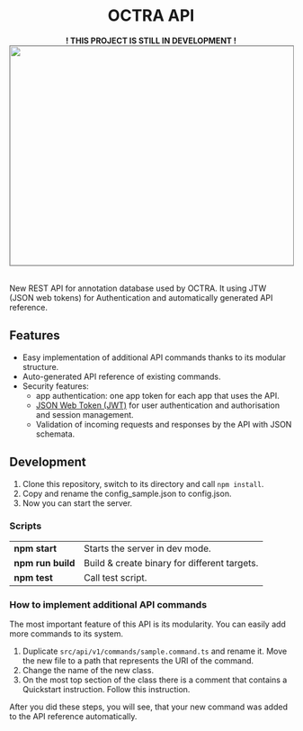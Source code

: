 
<h1 align="center">OCTRA API</h1>

<p align="center">
<b>! THIS PROJECT IS STILL IN DEVELOPMENT !</b><br/>
<img width="600" height="390" style="border:1px solid gray;" src="https://github.com/IPS-LMU/octra-api/raw/main/screenshots/api.png">
 <br/>
    <br/>

New REST API for annotation database used by OCTRA. It  using JTW (JSON web tokens) for Authentication and automatically generated API reference.
</p>

## Features

- Easy implementation of additional API commands thanks to its modular structure.
- Auto-generated API reference of existing commands.
- Security features:
  - app authentication: one app token for each app that uses the API.
  - [JSON Web Token (JWT)](https://jwt.io/) for user authentication and authorisation and session management.
  - Validation of incoming requests and responses by the API with JSON schemata.

## Development

1. Clone this repository, switch to its directory and call `npm install`.
2. Copy and rename the config_sample.json to config.json.
3. Now you can start the server.

### Scripts

<table>
<tbody>
<tr>
<td style="font-weight:bold;">
npm start
</td>
<td>
    Starts the server in dev mode.
</td>
</tr>

<tr>
<td style="font-weight:bold;">
npm run build
</td>
<td>
    Build & create binary for different targets.
</td>
</tr>

<tr>
<td style="font-weight:bold;">
npm test
</td>
<td>
    Call test script.
</td>
</tr>

</tbody>
</table>


### How to implement additional API commands

The most important feature of this API is its modularity. You can easily add more commands to its system.

1. Duplicate `src/api/v1/commands/sample.command.ts` and rename it. Move the new file to a path that represents the URI of the command.
2. Change the name of the new class.
3. On the most top section of the class there is a comment that contains a Quickstart instruction. Follow this instruction.

After you did these steps, you will see, that your new command was added to the API reference automatically.
